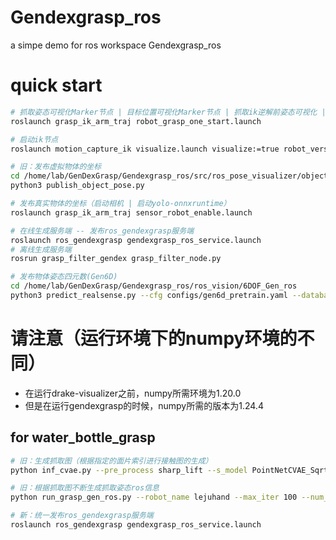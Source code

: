 # Gendexgrasp_ros
a simpe demo for ros workspace Gendexgrasp_ros

# quick start
```bash
# 抓取姿态可视化Marker节点 | 目标位置可视化Marker节点 | 抓取ik逆解前姿态可视化 | 发布姿态到ik节点 | 创建灵巧手调用服务端
roslaunch grasp_ik_arm_traj robot_grasp_one_start.launch

# 启动ik节点
roslaunch motion_capture_ik visualize.launch visualize:=true robot_version:=4 control_hand_side:=0 send_srv:=0

# 旧：发布虚拟物体的坐标
cd /home/lab/GenDexGrasp/Gendexgrasp_ros/src/ros_pose_visualizer/object_pose_visualizer/scripts
python3 publish_object_pose.py

# 发布真实物体的坐标（启动相机 | 启动yolo-onnxruntime）
roslaunch grasp_ik_arm_traj sensor_robot_enable.launch

# 在线生成服务端 -- 发布ros_gendexgrasp服务端
roslaunch ros_gendexgrasp gendexgrasp_ros_service.launch
# 离线生成服务端
rosrun grasp_filter_gendex grasp_filter_node.py

# 发布物体姿态四元数(Gen6D)
cd /home/lab/GenDexGrasp/Gendexgrasp_ros/ros_vision/6DOF_Gen_ros
python3 predict_realsense.py --cfg configs/gen6d_pretrain.yaml --database custom/bottle --output data/custom/bottle/test
```

# 请注意（运行环境下的numpy环境的不同）
* 在运行drake-visualizer之前，numpy所需环境为1.20.0
* 但是在运行gendexgrasp的时候，numpy所需的版本为1.24.4

## for water_bottle_grasp
```bash
# 旧：生成抓取图（根据指定的面片索引进行接触图的生成）
python inf_cvae.py --pre_process sharp_lift --s_model PointNetCVAE_SqrtFullRobots --num_per_object 2 --comment leju

# 旧：根据抓取图不断生成抓取姿态ros信息
python run_grasp_gen_ros.py --robot_name lejuhand --max_iter 100 --num_particles 32 --learning_rate 5e-3 --init_rand_scale 0.5 --object_name contactdb+water_bottle --cmap_dir logs_inf_cvae/PointNetCVAE_SqrtFullRobots/sharp_lift/leju

# 新：统一发布ros_gendexgrasp服务端
roslaunch ros_gendexgrasp gendexgrasp_ros_service.launch
```